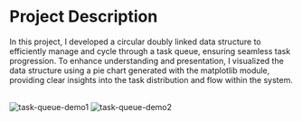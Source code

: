 # Project Description
In this project, I developed a circular doubly linked data structure to efficiently manage and cycle through a task queue, ensuring 
seamless task progression. To enhance understanding and presentation, I visualized the data structure using a pie chart generated 
with the matplotlib module, providing clear insights into the task distribution and flow within the system.
<br/><br/>

![task-queue-demo1](https://github.com/user-attachments/assets/7282e840-c25e-4842-9dd9-563ef9990575)
![task-queue-demo2](https://github.com/user-attachments/assets/4913876a-a436-4a22-82b8-c32109f53dc6)
